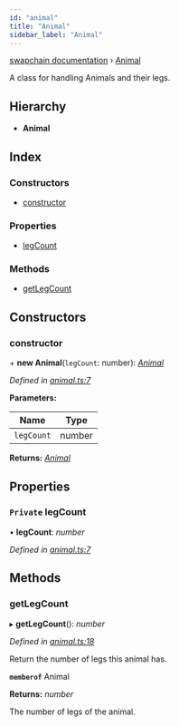 ```yaml
---
id: "animal"
title: "Animal"
sidebar_label: "Animal"
---
```


[swapchain documentation](../globals.md) › [Animal](animal.md)

A class for handling Animals and their legs.

## Hierarchy

- **Animal**

## Index

### Constructors

- [constructor](animal.md#constructor)

### Properties

- [legCount](animal.md#private-legcount)

### Methods

- [getLegCount](animal.md#getlegcount)

## Constructors

### constructor

\+ **new Animal**(`legCount`: number): _[Animal](animal.md)_

_Defined in [animal.ts:7](https://github.com/chronark/swapchain/blob/b169d31/src/animal.ts#L7)_

**Parameters:**

| Name       | Type   |
| ---------- | ------ |
| `legCount` | number |

**Returns:** _[Animal](animal.md)_

## Properties

### `Private` legCount

• **legCount**: _number_

_Defined in [animal.ts:7](https://github.com/chronark/swapchain/blob/b169d31/src/animal.ts#L7)_

## Methods

### getLegCount

▸ **getLegCount**(): _number_

_Defined in [animal.ts:18](https://github.com/chronark/swapchain/blob/b169d31/src/animal.ts#L18)_

Return the number of legs this animal has.

**`memberof`** Animal

**Returns:** _number_

The number of legs of the animal.
